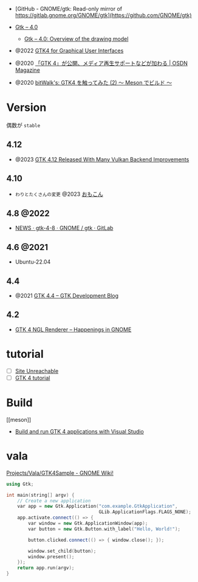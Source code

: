 - [GitHub - GNOME/gtk: Read-only mirror of https://gitlab.gnome.org/GNOME/gtk](https://github.com/GNOME/gtk)

- [Gtk – 4.0](https://docs.gtk.org/gtk4/index.html)
	- [Gtk – 4.0: Overview of the drawing model](https://docs.gtk.org/gtk4/drawing-model.html)
 
- @2022 [GTK4 for Graphical User Interfaces](https://ssalewski.de/gtkprogramming.html)
- @2020 [「GTK 4」が公開、メディア再生サポートなどが加わる | OSDN Magazine](https://mag.osdn.jp/20/12/18/132200)
- @2020 [bitWalk's: GTK4 を触ってみた (2) ～ Meson でビルド ～](https://bitwalk.blogspot.com/2020/12/gtk4-2-meson.html)

# Version
偶数が `stable`
## 4.12 
- @2023 [GTK 4.12 Released With Many Vulkan Backend Improvements](https://www.phoronix.com/news/GTK-4.12-Released)

## 4.10
- `わりとたくさんの変更` @2023 [おもこん](https://toshiocp.com/)

## 4.8 @2022
- [NEWS · gtk-4-8 · GNOME / gtk · GitLab](https://gitlab.gnome.org/GNOME/gtk/-/blob/gtk-4-8/NEWS)
## 4.6 @2021
- Ubuntu-22.04
## 4.4
- @2021 [GTK 4.4 – GTK Development Blog](https://blog.gtk.org/2021/08/23/gtk-4-4/)
## 4.2
- [GTK 4 NGL Renderer – Happenings in GNOME](https://blogs.gnome.org/chergert/2021/02/24/gtk-4-ngl-renderer/)

# tutorial
- [ ] [Site Unreachable](https://toshiocp.com/entry/2022/07/07/095955)
- [ ] [GTK 4 tutorial](https://toshiocp.github.io/Gtk4-tutorial/)

# Build
[[meson]]
- [Build and run GTK 4 applications with Visual Studio](https://www.collabora.com/news-and-blog/blog/2021/03/18/build-and-run-gtk-4-applications-with-visual-studio/)

# vala
[Projects/Vala/GTK4Sample - GNOME Wiki!](https://wiki.gnome.org/Projects/Vala/GTK4Sample?highlight=%28%5CbVala%2FExamples%5Cb%29)

```cpp
using Gtk;

int main(string[] argv) {
	// Create a new application
	var app = new Gtk.Application("com.example.GtkApplication",
	                              GLib.ApplicationFlags.FLAGS_NONE);
	app.activate.connect(() => {
		var window = new Gtk.ApplicationWindow(app);
		var button = new Gtk.Button.with_label("Hello, World!");

		button.clicked.connect(() => { window.close(); });

		window.set_child(button);
		window.present();
	});
	return app.run(argv);
}
```
